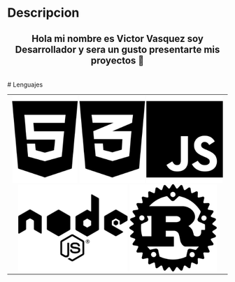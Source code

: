 # Descripcion
## <div align="center">Hola mi nombre es Victor Vasquez soy Desarrollador y sera un gusto presentarte mis proyectos 🚀</div>  

<br/>  
# Lenguajes 
<table><tr><td valign="top" width="33%">
<div align="center" background-color="#ffff">  
<img src="https://raw.githubusercontent.com/VictorVasquezZT2005/VictorVasquezZT2005-Cloud/main/img/html5.svg" height="200">
<img src="https://raw.githubusercontent.com/VictorVasquezZT2005/VictorVasquezZT2005-Cloud/main/img/css.svg" height="200">
<img src="https://raw.githubusercontent.com/VictorVasquezZT2005/VictorVasquezZT2005-Cloud/main/img/js.svg" height="200">
<img src="https://raw.githubusercontent.com/VictorVasquezZT2005/VictorVasquezZT2005-Cloud/main/img/node.svg" height="200">
<img src="https://raw.githubusercontent.com/VictorVasquezZT2005/VictorVasquezZT2005-Cloud/main/img/rust.svg" height="200">
</div></td>
</tr></table>

